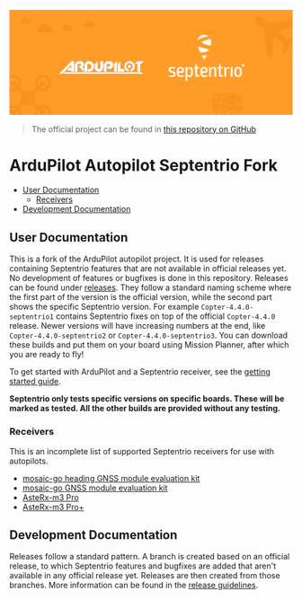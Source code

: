 ![](docs/ardupilot_septentrio_banner.png "ArduPilot Septentrio banner")

> The official project can be found in [this repository on
> GitHub](https://github.com/ArduPilot/ardupilot)

# ArduPilot Autopilot Septentrio Fork

- [User Documentation](#user-documentation)
    - [Receivers](#receivers)
- [Development Documentation](#development-documentation)

## User Documentation

This is a fork of the ArduPilot autopilot project. It is used for releases containing Septentrio
features that are not available in official releases yet. No development of features or bugfixes is
done in this repository. Releases can be found under
[releases](https://github.com/septentrio-gnss/Septentrio-ArduPilot-Autopilot/releases). They follow
a standard naming scheme where the first part of the version is the official version, while the
second part shows the specific Septentrio version. For example `Copter-4.4.0-septentrio1` contains
Septentrio fixes on top of the official `Copter-4.4.0` release. Newer versions will have increasing
numbers at the end, like `Copter-4.4.0-septentrio2` or `Copter-4.4.0-septentrio3`. You can download
these builds and put them on your board using Mission Planner, after which you are ready to fly!

To get started with ArduPilot and a Septentrio receiver, see the [getting started
guide](docs/getting_started.md).

**Septentrio only tests specific versions on specific boards. These will be marked as tested. All
the other builds are provided without any testing.**

### Receivers

This is an incomplete list of supported Septentrio receivers for use with autopilots.

* [mosaic-go heading GNSS module evaluation kit](https://web.septentrio.com/l/858493/2022-04-19/xgrp9)
* [mosaic-go GNSS module evaluation kit](https://web.septentrio.com/l/858493/2022-04-19/xgrpd)
* [AsteRx-m3 Pro](https://web.septentrio.com/l/858493/2022-04-19/xgrrz)
* [AsteRx-m3 Pro+](https://web.septentrio.com/l/858493/2022-04-19/xgrs3)

## Development Documentation

Releases follow a standard pattern. A branch is created based on an official release, to which
Septentrio features and bugfixes are added that aren't available in any official release yet.
Releases are then created from those branches. More information can be found in the [release
guidelines](docs/release_guidelines.md).